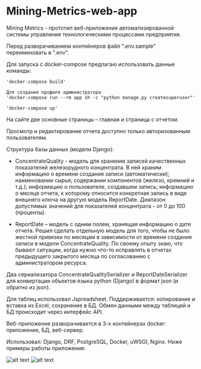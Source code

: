 # Mining-Metrics-web-app

Mining Metrics - прототип веб-приложения автоматизированной системы управления технологическими процессами предприятия.

Перед разворачиванием контейнеров файл ".env.sample" переименовать в ".env".

Для запуска c docker-compose предлагаю использовать данные команды:

    'docker-compose build'
    
    Для создания профиля администратора
    'docker-compose run --rm app sh -c "python manage.py createsuperuser"'

    'docker-compose up'

На сайте две основные страницы – главная и страница с отчетом.

Просмотр и редактирование отчета доступно только авторизованным пользователям.

Структура базы данных (модели Django): 

- ConcentrateQuality - модель для хранения записей качественных показателей железорудного концентрата. В ней храним информацию о времени создания записи (автоматически); наименовании сырья; содержании компонентов (железо, кремний и т.д.); информацию о пользователе, создавшем запись; информацию о месяце отчета, к которому относится конкретная запись в виде внешнего ключа на другую модель ReportDate. Диапазон допустимых значений для показателей концентрата - от 0 до 100 (проценты).
    
- ReportDate – модель с одним полем, хранящая информацию о дате отчета. Решил сделать отдельную модель для того, чтобы не было жесткой привязки по месяцам в зависимости от времени создания записи в модели ConcentrateQuality. По своему опыту знаю, что бывают ситуации, когда нужно что-то исправлять в отчетах предыдущего закрытого месяца по согласованию с администратором ресурса.

Два сериализатора ConcentrateQualitySerializer и ReportDateSerializer для конвертации объектов языка python (Django) в формат json (и обратно из json).

Для таблиц использовал Jspreadsheet. Поддерживается: копирование и вставка из Excel; сохранение в БД. Обмен данными между таблицей и БД происходит через интерфейс API.

Веб-приложение разворачивается в 3-х контейнерах docker: приложение, БД, веб-сервер.

Использовал: Django, DRF, PostgreSQL, Docker, uWSGI, Nginx.
Ниже примеры работы приложения:

![alt text](https://github.com/likeprogrsv/Mining-Metrics-web-app/blob/main/example-1.gif)
![alt text](https://github.com/likeprogrsv/Mining-Metrics-web-app/blob/main/example-2.gif)